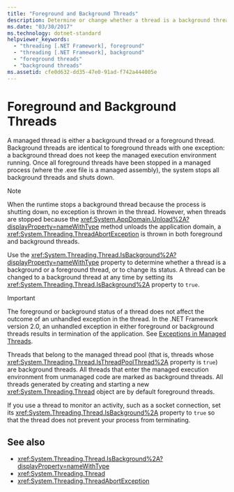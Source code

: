 ```yaml
---
title: "Foreground and Background Threads"
description: Determine or change whether a thread is a background thread or a foreground thread using the Thread.IsBackground property in .NET.
ms.date: "03/30/2017"
ms.technology: dotnet-standard
helpviewer_keywords: 
  - "threading [.NET Framework], foreground"
  - "threading [.NET Framework], background"
  - "foreground threads"
  - "background threads"
ms.assetid: cfe0d632-dd35-47e0-91ad-f742a444005e
---
```

# Foreground and Background Threads
A managed thread is either a background thread or a foreground thread. Background threads are identical to foreground threads with one exception: a background thread does not keep the managed execution environment running. Once all foreground threads have been stopped in a managed process (where the .exe file is a managed assembly), the system stops all background threads and shuts down.  
  
> [!NOTE]
> When the runtime stops a background thread because the process is shutting down, no exception is thrown in the thread. However, when threads are stopped because the <xref:System.AppDomain.Unload%2A?displayProperty=nameWithType> method unloads the application domain, a <xref:System.Threading.ThreadAbortException> is thrown in both foreground and background threads.  
  
 Use the <xref:System.Threading.Thread.IsBackground%2A?displayProperty=nameWithType> property to determine whether a thread is a background or a foreground thread, or to change its status. A thread can be changed to a background thread at any time by setting its <xref:System.Threading.Thread.IsBackground%2A> property to `true`.  
  
> [!IMPORTANT]
> The foreground or background status of a thread does not affect the outcome of an unhandled exception in the thread. In the .NET Framework version 2.0, an unhandled exception in either foreground or background threads results in termination of the application. See [Exceptions in Managed Threads](exceptions-in-managed-threads.md).  
  
 Threads that belong to the managed thread pool (that is, threads whose <xref:System.Threading.Thread.IsThreadPoolThread%2A> property is `true`) are background threads. All threads that enter the managed execution environment from unmanaged code are marked as background threads. All threads generated by creating and starting a new <xref:System.Threading.Thread> object are by default foreground threads.  
  
 If you use a thread to monitor an activity, such as a socket connection, set its <xref:System.Threading.Thread.IsBackground%2A> property to `true` so that the thread does not prevent your process from terminating.  
  
## See also

- <xref:System.Threading.Thread.IsBackground%2A?displayProperty=nameWithType>
- <xref:System.Threading.Thread>
- <xref:System.Threading.ThreadAbortException>
